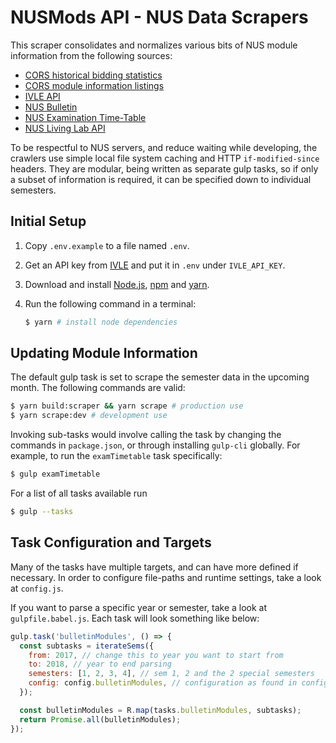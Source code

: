 # NUSMods API - NUS Data Scrapers

This scraper consolidates and normalizes various bits of NUS module information
from the following sources:

* [CORS historical bidding statistics](https://www.nus.edu.sg/cors/archive.html)
* [CORS module information listings](https://www.nus.edu.sg/cors/schedule.html#corsmodinfo)
* [IVLE API](https://wiki.nus.edu.sg/display/ivlelapi/Home)
* [NUS Bulletin](https://www.nus.edu.sg/registrar/nusbulletin/modulesearch.html)
* [NUS Examination Time-Table](https://www.nus.edu.sg/registrar/event/examschedule-sem1.html)
* [NUS Living Lab API](https://nuslivinglab.nus.edu.sg/)

To be respectful to NUS servers, and reduce waiting while developing, the
crawlers use simple local file system caching and HTTP `if-modified-since`
headers. They are modular, being written as separate gulp tasks, so if only a
subset of information is required, it can be specified down to individual
semesters.

## Initial Setup

1. Copy `.env.example` to a file named `.env`.
1. Get an API key from [IVLE](https://ivle.nus.edu.sg/LAPI/default.aspx) and put
   it in `.env` under `IVLE_API_KEY`.
1. Download and install [Node.js](https://nodejs.org), [npm](https://npmjs.org)
   and [yarn](https://yarnpkg.com/en/docs/install).
1. Run the following command in a terminal:

    ```bash
    $ yarn # install node dependencies
    ```

## Updating Module Information

The default gulp task is set to scrape the semester data in the upcoming month. The following commands are valid:

```bash
$ yarn build:scraper && yarn scrape # production use
$ yarn scrape:dev # development use
```

Invoking sub-tasks would involve calling the task by changing the commands in `package.json`, or through
installing `gulp-cli` globally. For example, to run the `examTimetable` task specifically:

```bash
$ gulp examTimetable
```

For a list of all tasks available run

```bash
$ gulp --tasks
```

## Task Configuration and Targets

Many of the tasks have multiple targets, and can have more defined if necessary. In order to configure file-paths and runtime settings, take a look at `config.js`.

If you want to parse a specific year or semester, take a look at `gulpfile.babel.js`. Each task will look something like below:

```js
gulp.task('bulletinModules', () => {
  const subtasks = iterateSems({
    from: 2017, // change this to year you want to start from
    to: 2018, // year to end parsing
    semesters: [1, 2, 3, 4], // sem 1, 2 and the 2 special semesters
    config: config.bulletinModules, // configuration as found in config.js
  });

  const bulletinModules = R.map(tasks.bulletinModules, subtasks);
  return Promise.all(bulletinModules);
});
```
